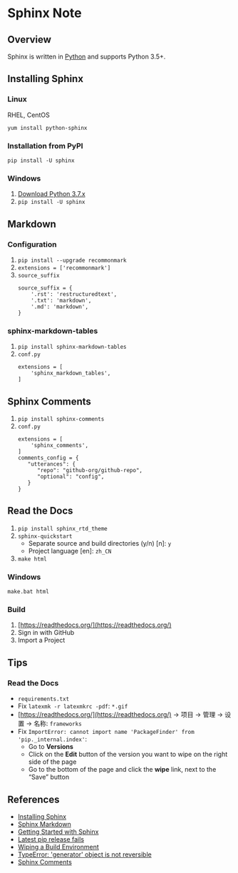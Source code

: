 # Sphinx Note

## Overview
Sphinx is written in [Python](https://docs.python-guide.org/) and supports Python 3.5+.

## Installing Sphinx
### Linux
RHEL, CentOS
```
yum install python-sphinx
```

### Installation from PyPI
```
pip install -U sphinx
```

### Windows
1. [Download Python 3.7.x](https://www.python.org/downloads/)
2. `pip install -U sphinx`

## Markdown
### Configuration
1. `pip install --upgrade recommonmark`
2. `extensions = ['recommonmark']`
3. `source_suffix`
	```
	source_suffix = {
		'.rst': 'restructuredtext',
		'.txt': 'markdown',
		'.md': 'markdown',
	}
	```

### sphinx-markdown-tables
1. `pip install sphinx-markdown-tables`
2. `conf.py`
	```
	extensions = [
		'sphinx_markdown_tables',
	]
	```

## Sphinx Comments
1. `pip install sphinx-comments`
2. `conf.py`
	```
	extensions = [
		'sphinx_comments',
	]
	comments_config = {
	   "utterances": {
	      "repo": "github-org/github-repo",
	      "optional": "config",
	   }
	}
	```

## Read the Docs
1. `pip install sphinx_rtd_theme`
2. `sphinx-quickstart`
    - Separate source and build directories (y/n) [n]: `y`
    - Project language [en]: `zh_CN`
3. `make html`

### Windows
```
make.bat html
```

### Build
1. [https://readthedocs.org/](https://readthedocs.org/)
2. Sign in with GitHub
3. Import a Project

## Tips
### Read the Docs
- `requirements.txt`
- Fix `latexmk -r latexmkrc -pdf`: `*.gif`
- [https://readthedocs.org/](https://readthedocs.org/) -> 项目 -> 管理 -> 设置 -> 名称: `frameworks`
- Fix `ImportError: cannot import name 'PackageFinder' from 'pip._internal.index'`:
	* Go to **Versions**
	* Click on the **Edit** button of the version you want to wipe on the right side of the page
	* Go to the bottom of the page and click the **wipe** link, next to the “Save” button

## References
- [Installing Sphinx](http://www.sphinx-doc.org/en/master/usage/installation.html)
- [Sphinx Markdown](http://www.sphinx-doc.org/en/master/usage/markdown.html)
- [Getting Started with Sphinx](https://docs.readthedocs.io/en/stable/intro/getting-started-with-sphinx.html)
- [Latest pip release fails](https://github.com/readthedocs/readthedocs.org/issues/6554)
- [Wiping a Build Environment](https://docs.readthedocs.io/en/stable/guides/wipe-environment.html)
- [TypeError: 'generator' object is not reversible](https://github.com/sphinx-doc/sphinx/issues/9727)
- [Sphinx Comments](https://daobook.github.io/sphinx-comments/)